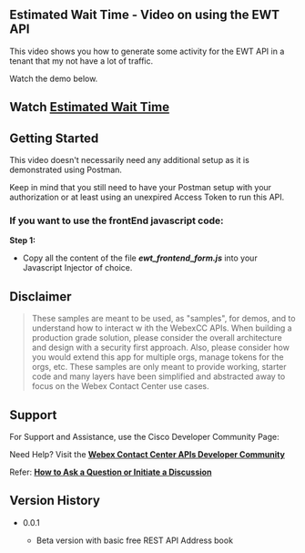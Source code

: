 ## Estimated Wait Time - Video on using the EWT API

This video shows you how to generate some activity for the EWT API in a tenant that my not have a lot of traffic.

Watch the demo below.

## Watch [Estimated Wait Time](https://app.vidcast.io/share/85acd64a-b413-481c-9070-848d2fadb573)

## Getting Started

This video doesn't necessarily need any additional setup as it is demonstrated using Postman.

Keep in mind that you still need to have your Postman setup with your authorization or at least using an unexpired Access Token to run this API.

### If you want to use the frontEnd javascript code:

**Step 1:**

- Copy all the content of the file _**ewt_frontend_form.js**_ into your Javascript Injector of choice.

## Disclaimer

> These samples are meant to be used, as "samples", for demos, and to understand how to interact w
> ith the WebexCC APIs.
> When building a production grade solution, please consider the overall architecture and design with a security first approach.
> Also, please consider how you would extend this app for multiple orgs, manage tokens for the orgs, etc.
> These samples are only meant to provide working, starter code and many layers have been simplified and abstracted away to focus on the Webex Contact Center use cases.

## Support

For Support and Assistance, use the Cisco Developer Community Page:

Need Help? Visit the **[Webex Contact Center APIs Developer Community](https://community.cisco.com/t5/contact-center/bd-p/j-disc-dev-contact-center)**

Refer: **[How to Ask a Question or Initiate a Discussion](https://community.cisco.com/t5/contact-center/webex-contact-center-apis-developer-community-and-support/m-p/4558270)**

## Version History

- 0.0.1

  - Beta version with basic free REST API Address book

    <!-- * See [commit change]() or See [release history]() -->
